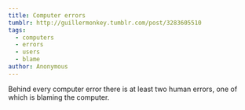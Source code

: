 ```yaml
---
title: Computer errors
tumblr: http://guillermonkey.tumblr.com/post/3283605510
tags:
  - computers
  - errors
  - users
  - blame
author: Anonymous
---
```


Behind every computer error there is at least two human errors, one of which is blaming the computer.
